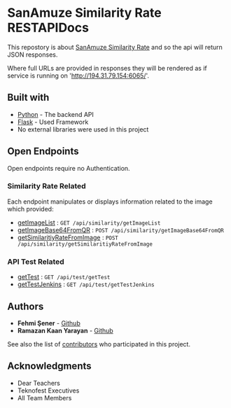 # SanAmuze Similarity Rate RESTAPIDocs

This repostory is about [SanAmuze Similarity Rate](https://github.com/teknofest-2021/similarity-rate-api) and so the api will return
JSON responses.

Where full URLs are provided in responses they will be rendered as if service
is running on 'http://194.31.79.154:6065/'.

## Built with

* [Python](https://github.com/teknofest-2021/similarity-rate-api) - The backend API
* [Flask](https://flask.palletsprojects.com/en/2.0.x/) - Used Framework
* No external libraries were used in this project

## Open Endpoints

Open endpoints require no Authentication.

### Similarity Rate Related

Each endpoint manipulates or displays information related to the image which provided:

* [getImageList](readme/similarity/getImageList.md) : `GET /api/similarity/getImageList`
* [getImageBase64FromQR](readme/similarity/getImageBase64FromQR.md) : `POST /api/similarity/getImageBase64FromQR`
* [getSimilaritiyRateFromImage](readme/similarity/getSimilaritiyRateFromImage.md) : `POST /api/similarity/getSimilaritiyRateFromImage`

### API Test Related

* [getTest](readme/test/getImageList.md) : `GET /api/test/getTest`
* [getTestJenkins](readme/test/getImageBase64FromQR.md) : `GET /api/test/getTestJenkins`

## Authors

* **Fehmi Şener** - [Github](https://github.com/fehmiisener)
* **Ramazan Kaan Yarayan** - [Github](https://github.com/rknyryn)

See also the list of [contributors](https://github.com/teknofest-2021/similarity-rate-api/contributors) who participated in this project.

## Acknowledgments

* Dear Teachers
* Teknofest Executives
* All Team Members

